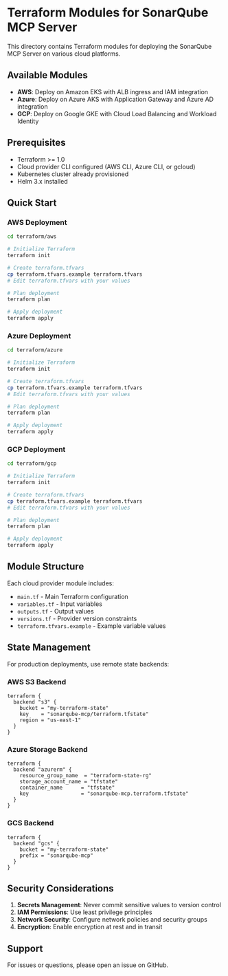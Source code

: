 # Terraform Modules for SonarQube MCP Server

This directory contains Terraform modules for deploying the SonarQube MCP Server on various cloud platforms.

## Available Modules

- **AWS**: Deploy on Amazon EKS with ALB ingress and IAM integration
- **Azure**: Deploy on Azure AKS with Application Gateway and Azure AD integration  
- **GCP**: Deploy on Google GKE with Cloud Load Balancing and Workload Identity

## Prerequisites

- Terraform >= 1.0
- Cloud provider CLI configured (AWS CLI, Azure CLI, or gcloud)
- Kubernetes cluster already provisioned
- Helm 3.x installed

## Quick Start

### AWS Deployment

```bash
cd terraform/aws

# Initialize Terraform
terraform init

# Create terraform.tfvars
cp terraform.tfvars.example terraform.tfvars
# Edit terraform.tfvars with your values

# Plan deployment
terraform plan

# Apply deployment
terraform apply
```

### Azure Deployment

```bash
cd terraform/azure

# Initialize Terraform
terraform init

# Create terraform.tfvars
cp terraform.tfvars.example terraform.tfvars
# Edit terraform.tfvars with your values

# Plan deployment
terraform plan

# Apply deployment
terraform apply
```

### GCP Deployment

```bash
cd terraform/gcp

# Initialize Terraform  
terraform init

# Create terraform.tfvars
cp terraform.tfvars.example terraform.tfvars
# Edit terraform.tfvars with your values

# Plan deployment
terraform plan

# Apply deployment
terraform apply
```

## Module Structure

Each cloud provider module includes:

- `main.tf` - Main Terraform configuration
- `variables.tf` - Input variables
- `outputs.tf` - Output values
- `versions.tf` - Provider version constraints
- `terraform.tfvars.example` - Example variable values

## State Management

For production deployments, use remote state backends:

### AWS S3 Backend

```hcl
terraform {
  backend "s3" {
    bucket = "my-terraform-state"
    key    = "sonarqube-mcp/terraform.tfstate"
    region = "us-east-1"
  }
}
```

### Azure Storage Backend

```hcl
terraform {
  backend "azurerm" {
    resource_group_name  = "terraform-state-rg"
    storage_account_name = "tfstate"
    container_name      = "tfstate"
    key                 = "sonarqube-mcp.terraform.tfstate"
  }
}
```

### GCS Backend

```hcl
terraform {
  backend "gcs" {
    bucket = "my-terraform-state"
    prefix = "sonarqube-mcp"
  }
}
```

## Security Considerations

1. **Secrets Management**: Never commit sensitive values to version control
2. **IAM Permissions**: Use least privilege principles
3. **Network Security**: Configure network policies and security groups
4. **Encryption**: Enable encryption at rest and in transit

## Support

For issues or questions, please open an issue on GitHub.
